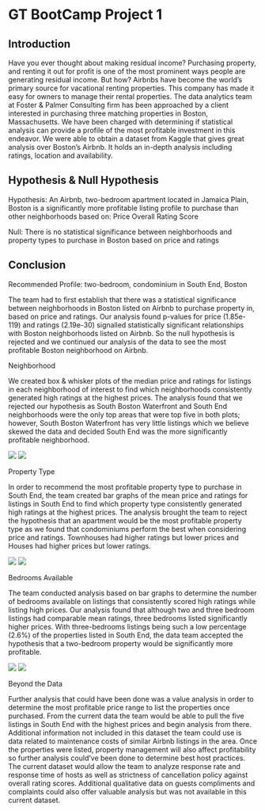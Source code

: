 # GT BootCamp Project 1

## Introduction

Have you ever thought about making residual income? Purchasing property, and renting it out for profit is one of the most prominent ways people are generating residual income. But how? Airbnbs have become the world’s primary source for vacational renting properties. This company has made it easy for owners to manage their rental properties. The data analytics team at Foster & Palmer Consulting firm has been approached by a client interested in purchasing three matching properties in Boston, Massachusetts. We have been charged with determining if statistical analysis can provide a profile of the most profitable investment in this endeavor. We were able to obtain a dataset from Kaggle that gives great analysis over Boston’s Airbnb. It holds an in-depth analysis including ratings, location and availability.

## Hypothesis & Null Hypothesis

Hypothesis: An Airbnb, two-bedroom apartment located in Jamaica Plain, Boston is a significantly more profitable listing profile to purchase than other neighborhoods based on:
Price 
Overall Rating Score

Null: There is no statistical significance between neighborhoods and property types to purchase in Boston based on price and ratings

## Conclusion

Recommended Profile: two-bedroom, condominium in South End, Boston

The team had to first establish that there was a statistical significance between neighborhoods in Boston listed on Airbnb to purchase property in, based on price and ratings. Our analysis found p-values for price (1.85e-119) and ratings (2.19e-30) signalled statistically significant relationships with Boston neighborhoods listed on Airbnb. So the null hypothesis is rejected and we continued our analysis of the data to see the most profitable Boston neighborhood on Airbnb.

Neighborhood

We created box & whisker plots of the median price and ratings for listings in each neighborhood of interest to find which neighborhoods consistently generated high ratings at the highest prices. The analysis found that we rejected our hypothesis as South Boston Waterfront and South End neighborhoods were the only top areas that were top five in both plots; however, South Boston Waterfront has very little listings which we believe skewed the data and decided South End was the more significantly profitable neighborhood.

![](Images/RatingByNeighborhoodBW.png) ![](Images/PriceByNeighborhoodBW.png)

Property Type

In order to recommend the most profitable property type to purchase in South End, the team created bar graphs of the mean price and ratings for listings in South End to find which property type consistently generated high ratings at the highest prices. The analysis brought the team to reject the hypothesis that an apartment would be the most profitable property type as we found that condominiums perform the best when considering price and ratings. Townhouses had higher ratings but lower prices and Houses had higher prices but lower ratings. 
 
![](Images/RatingsbyPropertyType.png) ![](Images/PricebyPropertyType.png)
 
Bedrooms Available

The team conducted analysis based on bar graphs to determine the number of bedrooms available on listings that consistently scored high ratings while listing high prices. Our analysis found that although two and three bedroom listings had comparable mean ratings, three bedrooms listed significantly higher prices. With three-bedrooms listings being such a low percentage (2.6%) of the properties listed in South End, the data team accepted the hypothesis that a two-bedroom property would be significantly more profitable.

![](Images/RatingByBedrooms.png) ![](Images/PriceByBedrooms.png)

Beyond the Data

Further analysis that could have been done was a value analysis in order to determine the most profitable price range to list the properties once purchased. From the current data the team would be able to pull the five listings in South End with the highest prices and begin analysis from there. Additional information not included in this dataset the team could use is data related to maintenance costs of similar Airbnb listings in the area.
Once the properties were listed, property management will also affect profitability so further analysis could’ve been done to determine best host practices. The current dataset would allow the team to analyze response rate and response time of hosts as well as strictness of cancellation policy against overall rating scores. Additional qualitative data on guests compliments and complaints could also offer valuable analysis but was not available in this current dataset.
